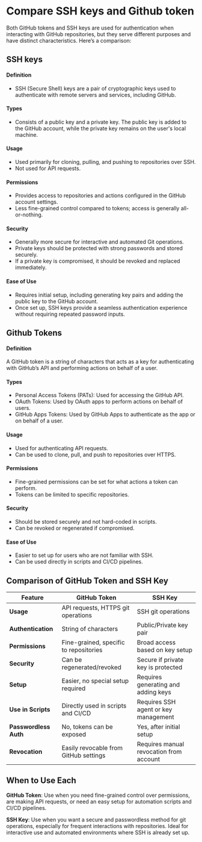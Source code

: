 # Compare SSH keys and Github token
Both GitHub tokens and SSH keys are used for authentication when interacting with GitHub repositories, but they serve different purposes and have distinct characteristics. Here’s a comparison:

## SSH keys
#### Definition
- SSH (Secure Shell) keys are a pair of cryptographic keys used to authenticate with remote servers and services, including GitHub.

#### Types
- Consists of a public key and a private key. The public key is added to the GitHub account, while the private key remains on the user's local machine.

#### Usage
- Used primarily for cloning, pulling, and pushing to repositories over SSH.
- Not used for API requests.

#### Permissions
- Provides access to repositories and actions configured in the GitHub account settings.
- Less fine-grained control compared to tokens; access is generally all-or-nothing.

#### Security
- Generally more secure for interactive and automated Git operations.
- Private keys should be protected with strong passwords and stored securely.
- If a private key is compromised, it should be revoked and replaced immediately.

#### Ease of Use
- Requires initial setup, including generating key pairs and adding the public key to the GitHub account.
- Once set up, SSH keys provide a seamless authentication experience without requiring repeated password inputs.

## Github Tokens

#### Definition
A GitHub token is a string of characters that acts as a key for authenticating with GitHub’s API and performing actions on behalf of a user.
#### Types
- Personal Access Tokens (PATs): Used for accessing the GitHub API.
- OAuth Tokens: Used by OAuth apps to perform actions on behalf of users.
- GitHub Apps Tokens: Used by GitHub Apps to authenticate as the app or on behalf of a user.
#### Usage
- Used for authenticating API requests.
- Can be used to clone, pull, and push to repositories over HTTPS.

#### Permissions
- Fine-grained permissions can be set for what actions a token can perform.
- Tokens can be limited to specific repositories.

#### Security
- Should be stored securely and not hard-coded in scripts.
- Can be revoked or regenerated if compromised.
#### Ease of Use
- Easier to set up for users who are not familiar with SSH.
- Can be used directly in scripts and CI/CD pipelines.

## Comparison of GitHub Token and SSH Key

| Feature                    | GitHub Token                                | SSH Key                                  |
|----------------------------|---------------------------------------------|------------------------------------------|
| **Usage**                  | API requests, HTTPS git operations          | SSH git operations                        |
| **Authentication**         | String of characters                        | Public/Private key pair                   |
| **Permissions**            | Fine-grained, specific to repositories      | Broad access based on key setup           |
| **Security**               | Can be regenerated/revoked                  | Secure if private key is protected        |
| **Setup**                  | Easier, no special setup required           | Requires generating and adding keys       |
| **Use in Scripts**         | Directly used in scripts and CI/CD          | Requires SSH agent or key management      |
| **Passwordless Auth**      | No, tokens can be exposed                   | Yes, after initial setup                  |
| **Revocation**             | Easily revocable from GitHub settings       | Requires manual revocation from account   |

## When to Use Each

**GitHub Token**: Use when you need fine-grained control over permissions, are making API requests, or need an easy setup for automation scripts and CI/CD pipelines.

**SSH Key**: Use when you want a secure and passwordless method for git operations, especially for frequent interactions with repositories. Ideal for interactive use and automated environments where SSH is already set up.
